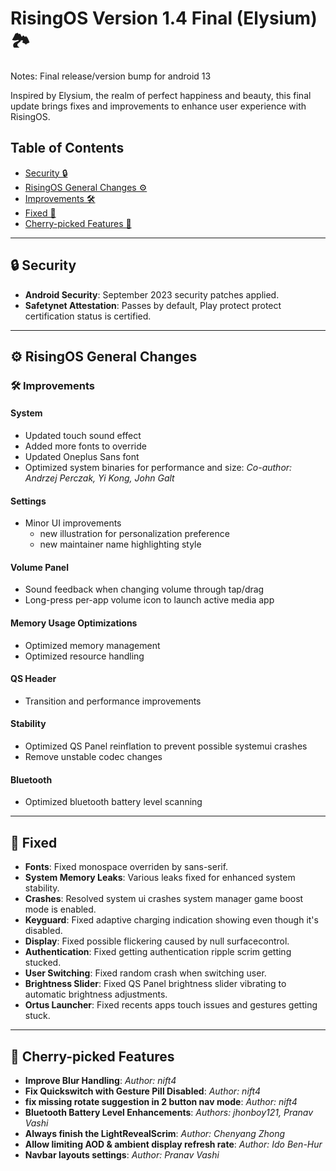 # RisingOS Version 1.4 Final (Elysium) 🏞️

Notes: Final release/version bump for android 13 

Inspired by Elysium, the realm of perfect happiness and beauty, this final update brings fixes and improvements to enhance user experience with RisingOS.

## Table of Contents
- [Security 🔒](#-security)
- [RisingOS General Changes ⚙️](#️-risingos-general-changes)
- [Improvements 🛠️](#️-improvements)
- [Fixed 🐛](#-fixed)
- [Cherry-picked Features 🍒](#-cherry-picked-features)

---

## 🔒 Security
- **Android Security**: September 2023 security patches applied.
- **Safetynet Attestation**: Passes by default, Play protect protect certification status is certified.

---

## ⚙️ RisingOS General Changes

### 🛠️ Improvements

#### System
- Updated touch sound effect
- Added more fonts to override
- Updated Oneplus Sans font
- Optimized system binaries for performance and size: _Co-author: Andrzej Perczak, Yi Kong, John Galt_

#### Settings
- Minor UI improvements
    * new illustration for personalization preference
    * new maintainer name highlighting style

#### Volume Panel
- Sound feedback when changing volume through tap/drag
- Long-press per-app volume icon to launch active media app

#### Memory Usage Optimizations
- Optimized memory management
- Optimized resource handling

#### QS Header
- Transition and performance improvements

#### Stability
- Optimized QS Panel reinflation to prevent possible systemui crashes
- Remove unstable codec changes

#### Bluetooth
- Optimized bluetooth battery level scanning

---

## 🐛 Fixed
- **Fonts**: Fixed monospace overriden by sans-serif.
- **System Memory Leaks**: Various leaks fixed for enhanced system stability.
- **Crashes**: Resolved system ui crashes system manager game boost mode is enabled.
- **Keyguard**: Fixed adaptive charging indication showing even though it's disabled.
- **Display**: Fixed possible flickering caused by null surfacecontrol.
- **Authentication**: Fixed getting authentication ripple scrim getting stucked.
- **User Switching**: Fixed random crash when switching user.
- **Brightness Slider**: Fixed QS Panel brightness slider vibrating to automatic brightness adjustments.
- **Ortus Launcher**: Fixed recents apps touch issues and gestures getting stuck.

---

## 🍒 Cherry-picked Features
- **Improve Blur Handling**: _Author: nift4_
- **Fix Quickswitch with Gesture Pill Disabled**: _Author: nift4_
- **fix missing rotate suggestion in 2 button nav mode**: _Author: nift4_
- **Bluetooth Battery Level Enhancements**: _Authors: jhonboy121, Pranav Vashi_
- **Always finish the LightRevealScrim**: _Author: Chenyang Zhong_
- **Allow limiting AOD & ambient display refresh rate**: _Author: Ido Ben-Hur_
- **Navbar layouts settings**: _Author: Pranav Vashi_
